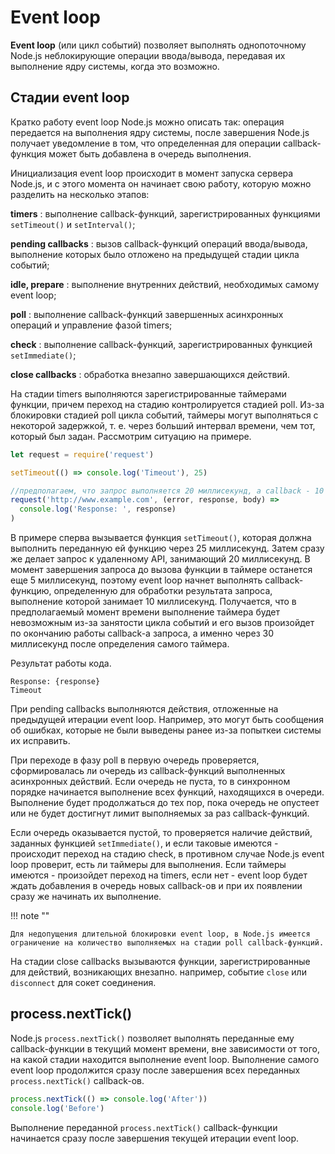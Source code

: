 # Event loop

**Event loop** (или цикл событий) позволяет выполнять однопоточному Node.js неблокирующие операции ввода/вывода, передавая их выполнение ядру системы, когда это возможно.

## Стадии event loop

Кратко работу event loop Node.js можно описать так: операция передается на выполнения ядру системы, после завершения Node.js получает уведомление в том, что определенная для операции callback-функция может быть добавлена в очередь выполнения.

Инициализация event loop происходит в момент запуска сервера Node.js, и с этого момента он начинает свою работу, которую можно разделить на несколько этапов:

**timers**
: выполнение callback-функций, зарегистрированных функциями `setTimeout()` и `setInterval()`;

**pending callbacks**
: вызов callback-функций операций ввода/вывода, выполнение которых было отложено на предыдущей стадии цикла событий;

**idle, prepare**
: выполнение внутренних действий, необходимых самому event loop;

**poll**
: выполнение callback-функций завершенных асинхронных операций и управление фазой timers;

**check**
: выполнение callback-функций, зарегистрированных функцией `setImmediate()`;

**close callbacks**
: обработка внезапно завершающихся действий.

На стадии timers выполняются зарегистрированные таймерами функции, причем переход на стадию контролируется стадией poll. Из-за блокировки стадией poll цикла событий, таймеры могут выполняться с некоторой задержкой, т. е. через больший интервал времени, чем тот, который был задан. Рассмотрим ситуацию на примере.

```js
let request = require('request')

setTimeout(() => console.log('Timeout'), 25)

//предполагаем, что запрос выполняется 20 миллисекунд, а callback - 10 миллисекунд
request('http://www.example.com', (error, response, body) =>
  console.log('Response: ', response)
)
```

В примере сперва вызывается функция `setTimeout()`, которая должна выполнить переданную ей функцию через 25 миллисекунд. Затем сразу же делает запрос к удаленному API, занимающий 20 миллисекунд. В момент завершения запроса до вызова функции в таймере останется еще 5 миллисекунд, поэтому event loop начнет выполнять callback-функцию, определенную для обработки результата запроса, выполнение которой занимает 10 миллисекунд. Получается, что в предполагаемый момент времени выполнение таймера будет невозможным из-за занятости цикла событий и его вызов произойдет по окончанию работы callback-а запроса, а именно через 30 миллисекунд после определения самого таймера.

Результат работы кода.

```
Response: {response}
Timeout
```

При pending callbacks выполняются действия, отложенные на предыдущей итерации event loop. Например, это могут быть сообщения об ошибках, которые не были выведены ранее из-за попыткеи системы их исправить.

При переходе в фазу poll в первую очередь проверяется, сформировалась ли очередь из callback-функций выполненных асинхронных действий. Если очередь не пуста, то в синхронном порядке начинается выполнение всех функций, находящихся в очереди. Выполнение будет продолжаться до тех пор, пока очередь не опустеет или не будет достигнут лимит выполняемых за раз callback-функций.

Если очередь оказывается пустой, то проверяется наличие действий, заданных функцией `setImmediate()`, и если таковые имеются - происходит переход на стадию check, в противном случае Node.js event loop проверит, есть ли таймеры для выполнения. Если таймеры имеются - произойдет переход на timers, если нет - event loop будет ждать добавления в очередь новых callback-ов и при их появлении сразу же начинать их выполнение.

!!! note ""

    Для недопущения длительной блокировки event loop, в Node.js имеется ограничение на количество выполняемых на стадии poll callback-функций.

На стадии close callbacks вызываются функции, зарегистрированные для действий, возникающих внезапно. например, событие `close` или `disconnect` для сокет соединения.

## process.nextTick()

Node.js `process.nextTick()` позволяет выполнять переданные ему callback-функции в текущий момент времени, вне зависимости от того, на какой стадии находится выполнение event loop. Выполнение самого event loop продолжится сразу после завершения всех переданных `process.nextTick()` callback-ов.

```js
process.nextTick(() => console.log('After'))
console.log('Before')
```

Выполнение переданной `process.nextTick()` callback-функции начинается сразу после завершения текущей итерации event loop.
